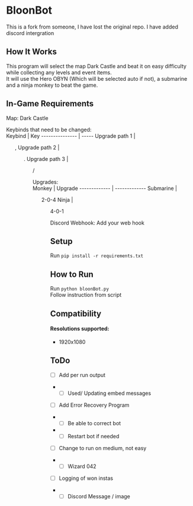 # BloonBot
This is a fork from someone, I have lost the original repo. I have added discord intergration
## How It Works
This program will select the map Dark Castle and beat it on easy difficulty while collecting any levels and event items.  
It will use the Hero OBYN (Which will be selected auto if not), a submarine and a ninja monkey to beat the game.   

## In-Game Requirements
Map: Dark Castle  

Keybinds that need to be changed:  
Keybind         | Key
--------------- | -----
Upgrade path 1	| <ul>, 
Upgrade path 2	|	<ul>. 
Upgrade path 3	|	<ul>/  

Upgrades:  
Monkey        | Upgrade
------------- | -------------
Submarine     | <ul>2-0-4
Ninja         | <ul>4-0-1

Discord Webhook: Add your web hook
## Setup
Run ```pip install -r requirements.txt```
## How to Run 
Run ```python bloonBot.py```<br>
Follow instruction from script
  
## Compatibility
#### Resolutions supported:  
* 1920x1080 
## ToDo
- [ ] Add per run output
- - [ ] Used/ Updating embed messages
- [ ] Add Error Recovery Program
- - [ ] Be able to correct bot
- - [ ] Restart bot if needed
- [ ] Change to run on medium, not easy
- - [ ] Wizard 042
- [ ] Logging of won instas
- - [ ] Discord Message / image
